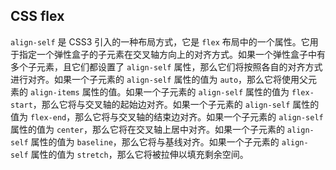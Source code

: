 ## CSS flex

`align-self` 是 CSS3 引入的一种布局方式，它是 `flex` 布局中的一个属性。它用于指定一个弹性盒子的子元素在交叉轴方向上的对齐方式。如果一个弹性盒子中有多个子元素，且它们都设置了 `align-self` 属性，那么它们将按照各自的对齐方式进行对齐。如果一个子元素的 `align-self` 属性的值为 `auto`，那么它将使用父元素的 `align-items` 属性的值。如果一个子元素的 `align-self` 属性的值为 `flex-start`，那么它将与交叉轴的起始边对齐。如果一个子元素的 `align-self` 属性的值为 `flex-end`，那么它将与交叉轴的结束边对齐。如果一个子元素的 `align-self` 属性的值为 `center`，那么它将在交叉轴上居中对齐。如果一个子元素的 `align-self` 属性的值为 `baseline`，那么它将与基线对齐。如果一个子元素的 `align-self` 属性的值为 `stretch`，那么它将被拉伸以填充剩余空间。